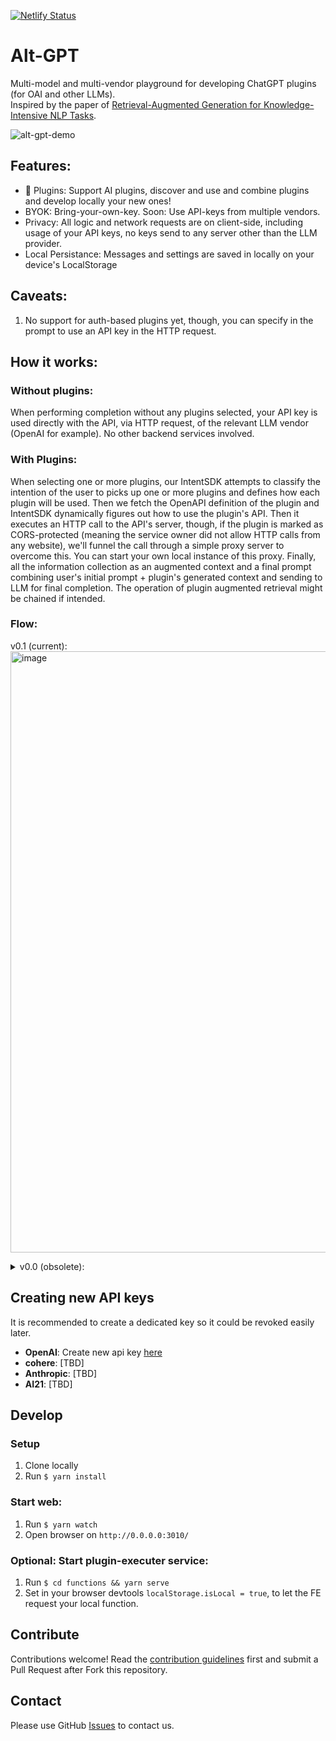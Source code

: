 [![Netlify Status](https://api.netlify.com/api/v1/badges/781e6c88-32f4-45d2-add3-7d3757661a7a/deploy-status)](https://app.netlify.com/sites/alt-gpt/deploys)

# Alt-GPT
Multi-model and multi-vendor playground for developing ChatGPT plugins (for OAI and other LLMs).  
Inspired by the paper of [Retrieval-Augmented Generation for Knowledge-Intensive NLP Tasks](https://arxiv.org/abs/2005.11401).

![alt-gpt-demo](https://user-images.githubusercontent.com/246724/231473145-2ead9902-fc46-4de4-b71e-a0021a6e973c.gif)

<!-- <img width="1166" alt="image" src="https://user-images.githubusercontent.com/246724/228156015-62950718-9062-4de0-80ae-02e039980a00.png"> -->

## Features:
- 🌟 Plugins: Support AI plugins, discover and use and combine plugins and develop locally your new ones! 
- BYOK: Bring-your-own-key. Soon: Use API-keys from multiple vendors.
- Privacy: All logic and network requests are on client-side, including usage of your API keys, no keys send to any server other than the LLM provider.
- Local Persistance: Messages and settings are saved in locally on your device's LocalStorage

## Caveats:
1. No support for auth-based plugins yet, though, you can specify in the prompt to use an API key in the HTTP request.

## How it works:
### Without plugins: 
When performing completion without any plugins selected, your API key is used directly with the API, via HTTP request, of the relevant LLM vendor (OpenAI for example). No other backend services involved.

### With Plugins:
When selecting one or more plugins, our IntentSDK attempts to classify the intention of the user to picks up one or more plugins and defines how each plugin will be used. Then we fetch the OpenAPI definition of the plugin and IntentSDK dynamically figures out how to use the plugin's API. Then it executes an HTTP call to the API's server, though, if the plugin is marked as CORS-protected (meaning the service owner did not allow HTTP calls from any website), we'll funnel the call through a simple proxy server to overcome this. You can start your own local instance of this proxy. Finally, all the information collection as an augmented context and a final prompt combining user's initial prompt + plugin's generated context and sending to LLM for final completion. The operation of plugin augmented retrieval might be chained if intended.

### Flow:
v0.1 (current):
<img width="962" alt="image" src="https://user-images.githubusercontent.com/246724/231468275-57c70ada-d9a3-4e0f-ad69-90395d821794.png">

<details>
  	<summary>v0.0 (obsolete):</summary>
	<img width="750" alt="image" src="https://user-images.githubusercontent.com/246724/228149571-d2059e02-78d1-4724-8be8-8513feddbd2f.png">
</details>

## Creating new API keys
It is recommended to create a dedicated key so it could be revoked easily later.
- **OpenAI**: Create new api key [here](https://platform.openai.com/account/api-keys)
- **cohere**: [TBD]
- **Anthropic**: [TBD]
- **AI21**: [TBD]


## Develop
### Setup
1. Clone locally
1. Run `$ yarn install`

### Start web:
1. Run `$ yarn watch`
2. Open browser on `http://0.0.0.0:3010/`

### Optional: Start plugin-executer service:
1. Run `$ cd functions && yarn serve`
2. Set in your browser devtools `localStorage.isLocal = true`, to let the FE request your local function.


## Contribute

Contributions welcome! Read the [contribution guidelines](CONTRIBUTING.md) first and submit a Pull Request after Fork this repository.

## Contact
Please use GitHub [Issues](https://github.com/Feedox/alt-gpt/issues?q=is%3Aissue+is%3Aopen+sort%3Aupdated-desc) to contact us.

